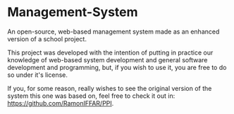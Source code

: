# Management-System
An open-source, web-based management system made as an enhanced version of a school project.

This project was developed with the intention of putting in practice our knowledge of web-based system development and general software development and programming, but, if you wish to use it, you are free to do so under it's license.

If you, for some reason, really wishes to see the original version of the system this one was based on, feel free to check it out in: https://github.com/RamonIFFAR/PPI.
